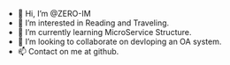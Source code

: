 - 👋 Hi, I’m @ZERO-IM
- 👀 I’m interested in Reading and Traveling.
- 🌱 I’m currently learning MicroService Structure.
- 💞️ I’m looking to collaborate on devloping an OA system.
- 📫 Contact on me at github.

<!---
ZERO-IM/ZERO-IM is a ✨ special ✨ repository because its `README.md` (this file) appears on your GitHub profile.
You can click the Preview link to take a look at your changes.
--->
